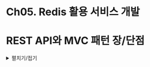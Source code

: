 # Ch05. Redis 활용 서비스 개발

# REST API와 MVC 패턴 장/단점
<details>
<summary>펼치기/접기</summary>

### [MVC 패턴]  

                                          
사용자 → `**Browser**` → `**View**` → `**Controller**` → `**Model**`(Service, Repository)   
　　　　　　　　　　　　　　　　　　　　　　　　　　　　↓  
　　　　　　　　　　　　　　　　　　　　　　　　　　　`**Data**`  
　　　　　　　　　　　　　　　　　　　　　　　　  　　(SQL, NoSQL)


- **장점** : 분리, 확장 편의성  
  - `분리`: 각 역할을 명확히 분리함으로써, 사용자 인터페이스(View), 비즈니스 로직(Model), 요청 처리(Controller) 등을 독립적으로 개발하고 유지보수할 수 있다．
  - `확장성`: 각 컴포넌트를 독립적으로 수정하고 확장할 수 있어, 시스템을 쉽게 확장할 수 있다.  
             새로운 기능을 추가하거나 변경할 때 기존 구조에 미치는 영향을 최소화할 수 있다.
- **단점** : View ↔ Model간 의존성 발생, 시간 지날수록 복잡성 증가
  - `View ↔ Model 간 의존성 발생`: View가 Model의 데이터를 기반으로 동작하기 때문에 View와 Model 간의 간접적인 의존성이 생깁니다. 이로 인해 시스템이 커지면 의존 관계가 복잡해질 수 있다.
  - `시간이 지날수록 복잡성 증가`: 시스템 규모가 커지면 MVC 패턴을 유지하는 데 복잡도가 증가할 수 있다.  
       여러 Controller와 View가 얽히게 되면 관리가 어려워질 수 있다.
    - 특히, 대형 애플리케이션에서는 View와 Controller 간의 관계가 복잡해져서 코드가 비대해지고, 관리와 유지보수가 어려워질 수 있다.

</details>
